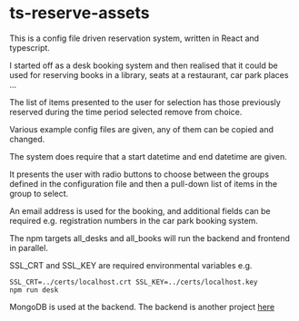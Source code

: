 # ts-reserve-assets
This is a config file driven reservation system, written in React and typescript.

I started off as a desk booking system and then realised that it could be used for reserving books in a library, seats at a restaurant, car park places ...

The list of items presented to the user for selection has those previously reserved during the time period selected remove from choice.

Various example config files are given, any of them can be copied and changed.

The system does require that a start datetime and end datetime are given.

It presents the user with radio buttons to choose between the groups defined in the configuration file and then a pull-down list of items in the group to select.

An email address is used for the booking, and additional fields can be required e.g. registration numbers in the car park booking system.

The npm targets all_desks and all_books will run the backend and frontend in parallel.

SSL_CRT and SSL_KEY are required environmental variables e.g.

<code>SSL_CRT=../certs/localhost.crt SSL_KEY=../certs/localhost.key npm run desk</code>

MongoDB is used at the backend. The backend is another project <a href="https://github.com/robertwilkinson9/ts-REST-api-for-mongodb">here</a>
